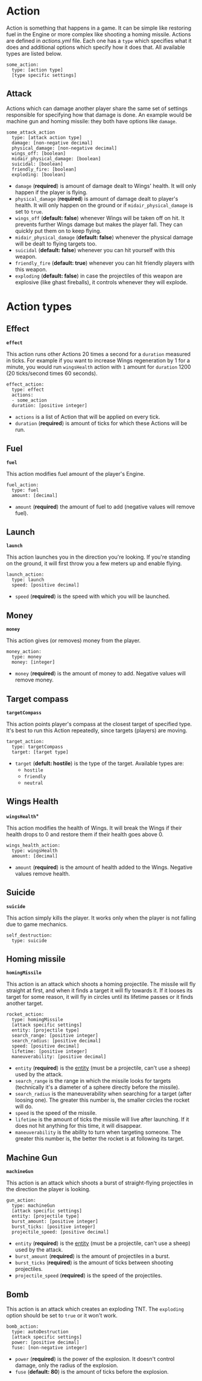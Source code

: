 # Action

Action is something that happens in a game. It can be simple like restoring fuel in the Engine or more complex like shooting a homing missile. Actions are defined in _actions.yml_ file. Each one has a `type` which specifies what it does and additional options which specify how it does that. All available types are listed below.

```
some_action:
  type: [action type]
  [type specific settings]
```

## Attack

Actions which can damage another player share the same set of settings responsible for specifying how that damage is done. An example would be machine gun and homing missile: they both have options like `damage`.

```
some_attack_action
  type: [attack action type]
  damage: [non-negative decimal]
  physical_damage: [non-negative decimal]
  wings_off: [boolean]
  midair_physical_damage: [boolean]
  suicidal: [boolean]
  friendly_fire: [boolean]
  exploding: [boolean]
```

* `damage` (**required**) is amount of damage dealt to Wings' health. It will only happen if the player is flying.
* `physical_damage` (**required**) is amount of damage dealt to player's health. It will only happen on the ground or if `midair_physical_damage` is set to `true`.
* `wings_off` (**default: false**) whenever Wings will be taken off on hit. It prevents further Wings damage but makes the player fall. They can quickly put them on to keep flying.
* `midair_physical_damage` (**default: false**) whenever the physical damage will be dealt to flying targets too.
* `suicidal` (**default: false**) whenever you can hit yourself with this weapon.
* `friendly_fire` (**default: true**) whenever you can hit friendly players with this weapon.
* `exploding` (**default: false**) in case the projectiles of this weapon are explosive (like ghast fireballs), it controls whenever they will explode.

# Action types

## Effect

**`effect`**

This action runs other Actions 20 times a second for a `duration` measured in ticks. For example if you want to increase Wings regeneration by 1 for a minute, you would run `wingsHealth` action with `1` amount for `duration` 1200 (20 ticks/second times 60 seconds).

```
effect_action:
  type: effect
  actions:
  - some_action
  duration: [positive integer]
```

* `actions` is a list of Action that will be applied on every tick.
* `duration` (**required**) is amount of ticks for which these Actions will be run.

## Fuel

**`fuel`**

This action modifies fuel amount of the player's Engine.

```
fuel_action:
  type: fuel
  amount: [decimal]
```

* `amount` (**required**) the amount of fuel to add (negative values will remove fuel).

## Launch

**`launch`**

This action launches you in the direction you're looking. If you're standing on the ground, it will first throw you a few meters up and enable flying.

```
launch_action:
  type: launch
  speed: [positive decimal]
```

* `speed` (**required**) is the speed with which you will be launched.

## Money

**`money`**

This action gives (or removes) money from the player.

```
money_action:
  type: money
  money: [integer]
```

* `money` (**required**) is the amount of money to add. Negative values will remove money.

## Target compass

**`targetCompass`**

This action points player's compass at the closest target of specified type. It's best to run this Action repeatedly, since targets (players) are moving.

```
target_action:
  type: targetCompass
  target: [target type]
```

* `target` (**defult: hostile**) is the type of the target. Available types are:
  * `hostile`
  * `friendly`
  * `neutral`

## Wings Health

**`wingsHealth`***

This action modifies the health of Wings. It will break the Wings if their health drops to 0 and restore them if their health goes above 0.

```
wings_health_action:
  type: wingsHealth
  amount: [decimal]
```

* `amount` (**required**) is the amount of health added to the Wings. Negative values remove health.

## Suicide

**`suicide`**

This action simply kills the player. It works only when the player is not falling due to game mechanics.

```
self_destruction:
  type: suicide
```

## Homing missile

**`homingMissile`**

This action is an attack which shoots a homing projectile. The missile will fly straight at first, and when it finds a target it will fly towards it. If it looses its target for some reason, it will fly in circles until its lifetime passes or it finds another target.

```
rocket_action:
  type: homingMissile
  [attack specific settings]
  entity: [projectile type]
  search_range: [positive integer]
  search_radius: [positive decimal]
  speed: [positive decimal]
  lifetime: [positive integer]
  maneuverability: [positive decimal]
```

* `entity` (**required**) is the [entity](https://hub.spigotmc.org/javadocs/spigot/org/bukkit/entity/EntityType.html) (must be a projectile, can't use a sheep) used by the attack.
* `search_range` is the range in which the missile looks for targets (technically it's a diameter of a sphere directly before the missile).
* `search_radius` is the maneuverability when searching for a target (after loosing one). The greater this number is, the smaller circles the rocket will do.
* `speed` is the speed of the missile.
* `lifetime` is the amount of ticks the missile will live after launching. If it does not hit anything for this time, it will disappear.
* `maneuverability` is the ability to turn when targeting someone. The greater this number is, the better the rocket is at following its target.

## Machine Gun

**`machineGun`**

This action is an attack which shoots a burst of straight-flying projectiles in the direction the player is looking.

```
gun_action:
  type: machineGun
  [attack specific settings]
  entity: [projectile type]
  burst_amount: [positive integer]
  burst_ticks: [positive integer]
  projectile_speed: [positive decimal]
```

* `entity` (**required**) is the [entity](https://hub.spigotmc.org/javadocs/spigot/org/bukkit/entity/EntityType.html) (must be a projectile, can't use a sheep) used by the attack.
* `burst_amount` (**required**) is the amount of projectiles in a burst.
* `burst_ticks` (**required**) is the amount of ticks between shooting projectiles.
* `projectile_speed` (**required**) is the speed of the projectiles.

## Bomb

This action is an attack which creates an exploding TNT. The `exploding` option should be set to `true` or it won't work.

```
bomb_action:
  type: autoDestruction
  [attack specific settings]
  power: [positive decimal]
  fuse: [non-negative integer]
```

* `power` (**required**) is the power of the explosion. It doesn't control damage, only the radius of the explosion.
* `fuse` (**default: 80**) is the amount of ticks before the explosion.

